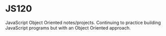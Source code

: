 # JS120
JavaScript Object Oriented notes/projects. Continuing to practice building JavaScript programs but with an Object Oriented approach.  
